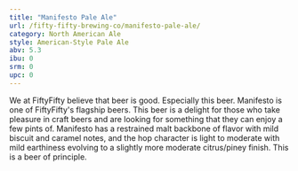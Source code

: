 ```yaml
---
title: "Manifesto Pale Ale"
url: /fifty-fifty-brewing-co/manifesto-pale-ale/
category: North American Ale
style: American-Style Pale Ale
abv: 5.3
ibu: 0
srm: 0
upc: 0
---
```

We at FiftyFifty believe that beer is good. Especially this beer. Manifesto is one of FiftyFifty's flagship beers. This beer is a delight for those who take pleasure in craft beers and are looking for something that they can enjoy a few pints of. Manifesto has a restrained malt backbone of flavor with mild biscuit and caramel notes, and the hop character is light to moderate with mild earthiness evolving to a slightly more moderate citrus/piney finish. This is a beer of principle.
